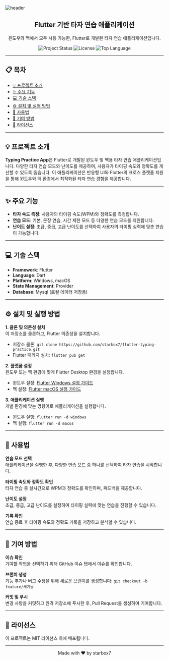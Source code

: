 ![header](https://capsule-render.vercel.app/api?type=wave&color=auto&height=300&section=header&text=Typing%20Practice%20App&fontSize=80)

<h2 align="center">Flutter 기반 타자 연습 애플리케이션</h2>

<p align="center">
  윈도우와 맥에서 모두 사용 가능한, Flutter로 개발된 타자 연습 애플리케이션입니다.
</p>

<p align="center">
  <img src="https://img.shields.io/badge/status-active-brightgreen" alt="Project Status">
  <img src="https://img.shields.io/badge/license-MIT-blue" alt="License">
  <img src="https://img.shields.io/github/languages/top/starbox7/flutter-typing-practice" alt="Top Language">
</p>

---

## 📋 목차

- [💡 프로젝트 소개](#-프로젝트-소개)
- [✨ 주요 기능](#-주요-기능)
- [💻 기술 스택](#-기술-스택)
- [⚙️ 설치 및 실행 방법](#️-설치-및-실행-방법)
- [📱 사용법](#-사용법)
- [🤝 기여 방법](#-기여-방법)
- [📄 라이선스](#-라이선스)

---

## 💡 프로젝트 소개

**Typing Practice App**은 Flutter로 개발된 윈도우 및 맥용 타자 연습 애플리케이션입니다. 다양한 타자 연습 모드와 난이도를 제공하여, 사용자가 타이핑 속도와 정확도를 개선할 수 있도록 돕습니다. 이 애플리케이션은 반응형 UI와 Flutter의 크로스 플랫폼 지원을 통해 윈도우와 맥 환경에서 최적화된 타자 연습 경험을 제공합니다.

---

## ✨ 주요 기능

- **타자 속도 측정**: 사용자의 타이핑 속도(WPM)와 정확도를 측정합니다.
- **연습 모드**: 기본, 문장 연습, 시간 제한 모드 등 다양한 연습 모드를 지원합니다.
- **난이도 설정**: 초급, 중급, 고급 난이도를 선택하여 사용자의 타이핑 실력에 맞춘 연습이 가능합니다.

---

## 💻 기술 스택

- **Framework**: Flutter
- **Language**: Dart
- **Platform**: Windows, macOS
- **State Management**: Provider
- **Database**: Mysql (로컬 데이터 저장용)

---

## ⚙️ 설치 및 실행 방법

**1. 클론 및 의존성 설치**  
이 저장소를 클론하고, Flutter 의존성을 설치합니다.

   - 저장소 클론: `git clone https://github.com/starbox7/flutter-typing-practice.git`
   - Flutter 패키지 설치: `flutter pub get`

**2. 플랫폼 설정**  
윈도우 또는 맥 환경에 맞게 Flutter Desktop 환경을 설정합니다.

   - 윈도우 설정: [Flutter Windows 설정 가이드](https://docs.flutter.dev/desktop#windows)
   - 맥 설정: [Flutter macOS 설정 가이드](https://docs.flutter.dev/desktop#macos)

**3. 애플리케이션 실행**  
개발 환경에 맞는 명령어로 애플리케이션을 실행합니다.

   - 윈도우 실행: `flutter run -d windows`
   - 맥 실행: `flutter run -d macos`

---

## 📱 사용법

**연습 모드 선택**  
애플리케이션을 실행한 후, 다양한 연습 모드 중 하나를 선택하여 타자 연습을 시작합니다.

**타이핑 속도와 정확도 확인**  
타자 연습 중 실시간으로 WPM과 정확도를 확인하며, 피드백을 제공합니다.

**난이도 설정**  
초급, 중급, 고급 난이도를 설정하여 타이핑 실력에 맞는 연습을 진행할 수 있습니다.

**기록 확인**  
연습 종료 후 타이핑 속도와 정확도 기록을 저장하고 분석할 수 있습니다.

---

## 🤝 기여 방법

**이슈 확인**  
기여할 작업을 선택하기 위해 GitHub 이슈 탭에서 이슈를 확인합니다.

**브랜치 생성**  
기능 추가나 버그 수정을 위해 새로운 브랜치를 생성합니다: `git checkout -b feature/새기능`

**커밋 및 푸시**  
변경 사항을 커밋하고 원격 저장소에 푸시한 후, Pull Request를 생성하여 기여합니다.

---

## 📄 라이선스

이 프로젝트는 MIT 라이선스 하에 배포됩니다.  

---

<p align="center">
  Made with ❤️ by starbox7
</p>
